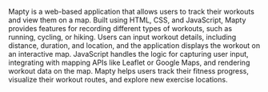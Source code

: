 Mapty is a web-based application that allows users to track their workouts and view them on a map. Built using HTML, CSS, and JavaScript, Mapty provides features for recording different types of workouts, such as running, cycling, or hiking. Users can input workout details, including distance, duration, and location, and the application displays the workout on an interactive map. JavaScript handles the logic for capturing user input, integrating with mapping APIs like Leaflet or Google Maps, and rendering workout data on the map. Mapty helps users track their fitness progress, visualize their workout routes, and explore new exercise locations.
